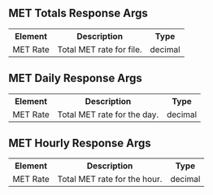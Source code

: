## MET Totals Response Args

<table>
  <tr>
    <th>Element</th>
    <th>Description</th>
    <th>Type</th>
  </tr>
  <tr>
    <td>MET Rate</td>
    <td>Total MET rate for file.</td>
    <td>decimal</td>
  </tr> 
</table>

## MET Daily Response Args

<table>
  <tr>
    <th>Element</th>
    <th>Description</th>
    <th>Type</th>
  </tr>
  <tr>
    <td>MET Rate</td>
    <td>Total MET rate for the day.</td>
    <td>decimal</td>
  </tr> 
</table>

## MET Hourly Response Args

<table>
  <tr>
    <th>Element</th>
    <th>Description</th>
    <th>Type</th>
  </tr>
  <tr>
    <td>MET Rate</td>
    <td>Total MET rate for the hour.</td>
    <td>decimal</td>
  </tr> 
</table>
